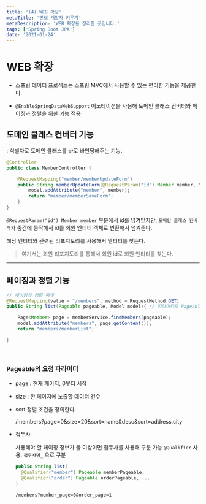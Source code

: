 ```yaml
---
title: '(4) WEB 확장'
metaTitle: '만렙 개발자 키우기'
metaDescription: 'WEB 확장을 정리한 곳입니다.'
tags: ['Spring Boot JPA']
date: '2021-01-24'
---
```


# WEB 확장

- 스프링 데이터 프로젝트는 스프링 MVC에서 사용할 수 있는 편리한 기능을 제공한다.


- `@EnableSpringDataWebSupport` 어노테이션을 사용해 도메인 클래스 컨버터와 페이징과 정렬을 위한 기능 적용

## 도메인 클래스 컨버터 기능

: 식별자로 도메인 클래스를 바로 바인딩해주는 기능.

```java
@Controller
public class MemberController {

    @RequestMapping("member/memberUpdateForm")
    public String memberUpdateForm(@RequestParam("id") Member member, Model model){
        model.addAttribute("member", member);
        return "member/memberSaveForm";
    }
}
```

`@RequestParam("id") Member member` 부분에서 id를 넘겨받지만, `도메인 클래스 컨버터`가 중간에 동작해서 id를 회원 엔티티 객체로 변환해서 넘겨준다.

 해당 엔티티와 관련된 리포지토리를 사용해서 엔티티를 찾는다.
> 여기서는 회원 리포지토리를 통해서 회원 id로 회원 엔티티를 찾는다.

---

## 페이징과 정렬 기능

```java
// 페이징과 정렬 예제
@RequestMapping(value = "/members", method = RequestMethod.GET)
public String list(Pageable pageable, Model model){ // 파라미터로 Pageable을 받는다. Pageable은 요청 파라미터 정보로 만들어진다.

    Page<Member> page = memberService.findMembers(pageable);
    model.addAttribute("members", page.getContent());
    return "members/memberList";

}
```
<br/>

### Pageable의 요청 파라미터
- page : 현재 페이지, 0부터 시작

- size : 한 페이지에 노출할 데이터 건수

- sort 정렬 조건을 정의한다.


    /members?page=0&size=20&sort=name&desc&sort=address.city


- 접두사

  사용해야 할 페이징 정보가 둘 이상이면 접두사를 사용해 구분 가능 `@Qualifier` 사용. `접두사명_` 으로 구분

  ```java
  public String list(
    @Qualifier("member") Pageable memberPageable,
    @Qualifier("order") Pageable orderPageable, ...
  )
  ```
  `/members?member_page=0&order_page=1`
